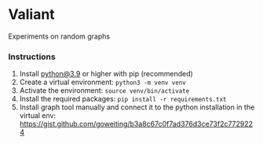 # Valiant

Experiments on random graphs

### Instructions

1. Install python@3.9 or higher with pip (recommended)
2. Create a virtual environment: `python3 -m venv venv`
3. Activate the environment: `source venv/bin/activate`
4. Install the required packages: `pip install -r requirements.txt`
5. Install graph tool manually and connect it to the python installation in the virtual env: https://gist.github.com/goweiting/b3a8c67c0f7ad376d3ce73f2c7729224
